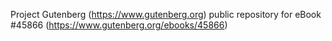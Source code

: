 Project Gutenberg (https://www.gutenberg.org) public repository for eBook #45866 (https://www.gutenberg.org/ebooks/45866)

